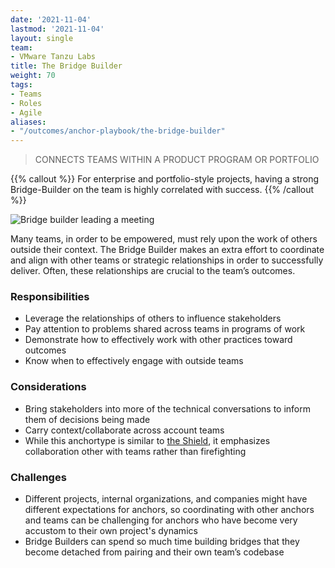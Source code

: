 ```yaml
---
date: '2021-11-04'
lastmod: '2021-11-04'
layout: single
team:
- VMware Tanzu Labs
title: The Bridge Builder
weight: 70
tags:
- Teams
- Roles
- Agile
aliases:
- "/outcomes/anchor-playbook/the-bridge-builder"
---
```

> CONNECTS TEAMS WITHIN A PRODUCT PROGRAM OR PORTFOLIO

{{% callout %}}
For enterprise and portfolio-style projects, having a strong Bridge-Builder on the team is highly correlated with success.
{{% /callout %}}

![Bridge builder leading a meeting](/learningpaths/anchor-playbook/images/home1.jpg)

Many teams, in order to be empowered, must rely upon the work of others outside their context. The Bridge Builder makes an extra effort to coordinate and align with other teams or strategic relationships in order to successfully deliver. Often, these relationships are crucial to the team’s outcomes.

### Responsibilities
- Leverage the relationships of others to influence stakeholders
- Pay attention to problems shared across teams in programs of work
- Demonstrate how to effectively work with other practices toward outcomes
- Know when to effectively engage with outside teams

### Considerations
- Bring stakeholders into more of the technical conversations to inform them of decisions being made
- Carry context/collaborate across account teams
- While this anchortype is similar to [the Shield](/learningpaths/anchor-playbook/the-shield), it emphasizes collaboration other with teams rather than firefighting

### Challenges
- Different projects, internal organizations, and companies might have different expectations for anchors, so coordinating with other anchors and teams can be challenging for anchors who have become very accustom to their own project's dynamics 
- Bridge Builders can spend so much time building bridges that they become detached from pairing and their own team’s codebase